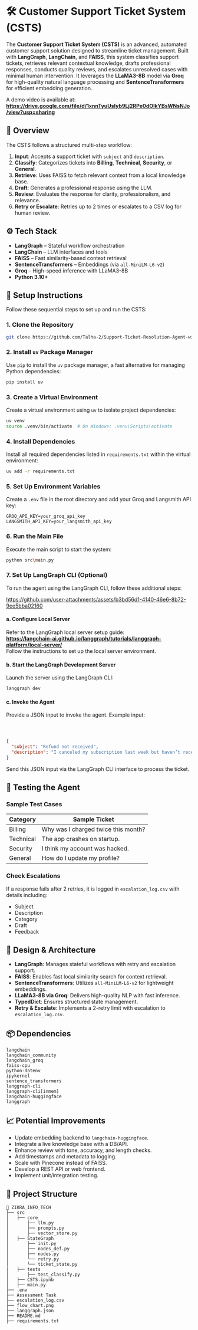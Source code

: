 # 🛠️ Customer Support Ticket System (CSTS)

The **Customer Support Ticket System (CSTS)** is an advanced, automated customer support solution designed to streamline ticket management. Built with **LangGraph**, **LangChain**, and **FAISS**, this system classifies support tickets, retrieves relevant contextual knowledge, drafts professional responses, conducts quality reviews, and escalates unresolved cases with minimal human intervention. It leverages the **LLaMA3-8B** model via **Groq** for high-quality natural language processing and **SentenceTransformers** for efficient embedding generation.

A demo video is available at:  
**https://drive.google.com/file/d/1xnnTyuUsIyb9Lj2RPe0dOlkYBsWNsNJo/view?usp=sharing**

## 🧭 Overview

The CSTS follows a structured multi-step workflow:
1. **Input**: Accepts a support ticket with `subject` and `description`.
2. **Classify**: Categorizes tickets into **Billing**, **Technical**, **Security**, or **General**.
3. **Retrieve**: Uses FAISS to fetch relevant context from a local knowledge base.
4. **Draft**: Generates a professional response using the LLM.
5. **Review**: Evaluates the response for clarity, professionalism, and relevance.
6. **Retry or Escalate**: Retries up to 2 times or escalates to a CSV log for human review.

## ⚙️ Tech Stack
- **LangGraph** – Stateful workflow orchestration
- **LangChain** – LLM interfaces and tools
- **FAISS** – Fast similarity-based context retrieval
- **SentenceTransformers** – Embeddings (via `all-MiniLM-L6-v2`)
- **Groq** – High-speed inference with LLaMA3-8B
- **Python 3.10+**

## 🚀 Setup Instructions

Follow these sequential steps to set up and run the CSTS:

### 1. Clone the Repository
```bash
git clone https://github.com/Talha-2/Support-Ticket-Resolution-Agent-with-Multi-Step-Review-Loop-AGENTIC-AI.git
```

### 2. Install `uv` Package Manager
Use `pip` to install the `uv` package manager, a fast alternative for managing Python dependencies:
```bash
pip install uv
```

### 3. Create a Virtual Environment
Create a virtual environment using `uv` to isolate project dependencies:
```bash
uv venv
source .venv/bin/activate  # On Windows: .venv\Scripts\activate
```

### 4. Install Dependencies
Install all required dependencies listed in `requirements.txt` within the virtual environment:
```bash
uv add -r requirements.txt
```

### 5. Set Up Environment Variables
Create a `.env` file in the root directory and add your Groq and Langsmith API key:
```
GROQ_API_KEY=your_groq_api_key
LANGSMITH_API_KEY=your_langsmith_api_key
```

### 6. Run the Main File
Execute the main script to start the system:
```bash
python src\main.py
```

### 7. Set Up LangGraph CLI (Optional)
To run the agent using the LangGraph CLI, follow these additional steps:

https://github.com/user-attachments/assets/b3bd56d1-4140-46e6-8b72-9ee5bba02160

#### a. Configure Local Server
Refer to the LangGraph local server setup guide:  
**https://langchain-ai.github.io/langgraph/tutorials/langgraph-platform/local-server/**  
Follow the instructions to set up the local server environment.

#### b. Start the LangGraph Development Server
Launch the server using the LangGraph CLI:
```bash
langgraph dev
```

#### c. Invoke the Agent
Provide a JSON input to invoke the agent. Example input:
```json



{
  "subject": "Refund not received",
  "description": "I canceled my subscription last week but haven’t received a refund yet."
}
```
Send this JSON input via the LangGraph CLI interface to process the ticket.

## 🧪 Testing the Agent

### Sample Test Cases
| Category  | Sample Ticket                       |
|-----------|-------------------------------------|
| Billing   | Why was I charged twice this month? |
| Technical | The app crashes on startup.         |
| Security  | I think my account was hacked.      |
| General   | How do I update my profile?         |

### Check Escalations
If a response fails after 2 retries, it is logged in `escalation_log.csv` with details including:
- Subject
- Description
- Category
- Draft
- Feedback

## 🧠 Design & Architecture
- **LangGraph**: Manages stateful workflows with retry and escalation support.
- **FAISS**: Enables fast local similarity search for context retrieval.
- **SentenceTransformers**: Utilizes `all-MiniLM-L6-v2` for lightweight embeddings.
- **LLaMA3-8B via Groq**: Delivers high-quality NLP with fast inference.
- **TypedDict**: Ensures structured state management.
- **Retry & Escalate**: Implements a 2-retry limit with escalation to `escalation_log.csv`.

## 📦 Dependencies
```
langchain
langchain_community
langchain_groq
faiss-cpu
python-dotenv
ipykernel
sentence_transformers
langgraph-cli
langgraph-cli[inmem]
langchain-huggingface
langgraph
```

## 📈 Potential Improvements
- Update embedding backend to `langchain-huggingface`.
- Integrate a live knowledge base with a DB/API.
- Enhance review with tone, accuracy, and length checks.
- Add timestamps and metadata to logging.
- Scale with Pinecone instead of FAISS.
- Develop a REST API or web frontend.
- Implement unit/integration testing.

## 📂 Project Structure
```
📁 ZIKRA_INFO_TECH
├── src
│   ├── core
│       ├── llm.py
│       ├── prompts.py
│       ├── vector_store.py
│   ├── StateGraph
│       ├── init.py
│       ├── nodes_def.py
│       ├── nodes.py
│       └── retry.py
│       └── ticket_state.py
|   ├── tests
│       ├── test_classify.py
│   ├── CSTS.ipynb
│   ├── main.py
├── .env
├── Assessment Task 
├── escalation_log.csv
├── flow_chart.png
├── langgraph.json
├── README.md
├── requirements.txt
```
